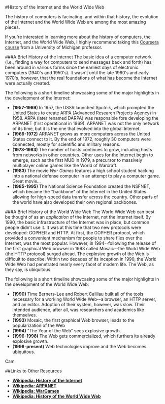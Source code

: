 #History of the Internet and the World Wide Web

The history of computers is facinating, and within that history, the evolution of the Internet and the World Wide Web are among the most amazing pieces.

If you're interested in learning more about the history of computers, the Internet, and the World Wide Web, I highly recommend taking this [Coursera course](https://class.coursera.org/insidetheinternet-2012-001) from a University of Michigan professor.

###A Brief History of the Internet
The basic idea of a computer network (i.e., finding a way for computers to send messages back and forth) has been around in various forms since the earliest days of electronic computers (1940's and 1950's). It wasn't until the late 1960's and early 1970's, however, that the real foundations of what has become the Internet were actually created.

The following is a short timeline showcasing some of the major highlights in the development of the Internet:
* **(1957-1969)** In 1957, the USSR launched Sputnik, which prompted the United States to create ARPA (Advanced Research Projects Agency) in 1958. ARPA (later renamed DARPA) was responsible fore developing the ARPANET (first operational in 1969). ARPANET was not the only network of its time, but it is the one that evolved into the global Internet.
* **(1969-1972)** ARPANET grows as more computers across the United States connect to it. By the end of 1972, roughly 30 computers were connected, mostly for scientific and military reasons.
* **(1973-1983)** The number of hosts continues to grow, including hosts from networks in other countries. Other uses for the Internet begin to emerge, such as the first MUD in 1979, a precursor to massively multiplayer online games like the World of Warcraft.
* **(1983)** The movie *War Games* features a high school student hacking into a national defense computer in an attempt to play a computer game. Great movie...
* **(1985-1995)** The National Science Foundation created the NSFNET, which became the "backbone" of the Internet in the United States allowing for high-speed data transfer across the country. Other parts of the world have also developed their own regional backbones.

###A Brief History of the World Wide Web
The World Wide Web can best be thought of as an *application* of the Internet, not the Internet itself. By 1990, the basic infrastructure of the Internet was in place, but common people didn't use it. It was at this time that two new protocols were developed: GOPHER and HTTP. At first, the GOPHER protocol, which provided a convenient mechanism for people to share files over the Internet, was the most popular. However, in 1994--following the release of the first graphical Web browser in 1993 called Mosaic--the World Wide Web (the HTTP protocol) surged ahead. The explosive growth of the Web is difficult to describe. Within two decades of its inception in 1990, the World Wide Web had penetrated nearly every facet of modern life. The Web, as they say, is ubiquitous.

The following is a short timeline showcasing some of the major highlights in the development of the World Wide Web:
* **(1990)** Time Berners-Lee and Robert Cailliau built all of the tools necessary for a working World Wide Web--a browser, an HTTP server, and an editor. Adoption of their system, however, was slow. Their intended audience, after all, was researchers and academics like themselves.
* **(1993)** Mosaic, the first graphical Web browser, leads to the popularization of the Web
* **(1994)** "The Year of the Web" sees explosive growth.
* **(1996-1998)** The Web gets commercialized, which furthers its already explosive growth.
* **(1998-present)** Web technologies improve and the Web becomes ubiquitous.

Cam

##Links to Other Resources
* **[Wikipedia: History of the Internet](http://en.wikipedia.org/wiki/History_of_the_Internet)**
* **[Wikipedia: ARPANET](http://en.wikipedia.org/wiki/ARPANET)**
* **[Wikipedia: WarGames](http://en.wikipedia.org/wiki/WarGames)**
* **[Wikipedia: History of the World Wide Web](http://en.wikipedia.org/wiki/History_of_the_world_wide_web)**
